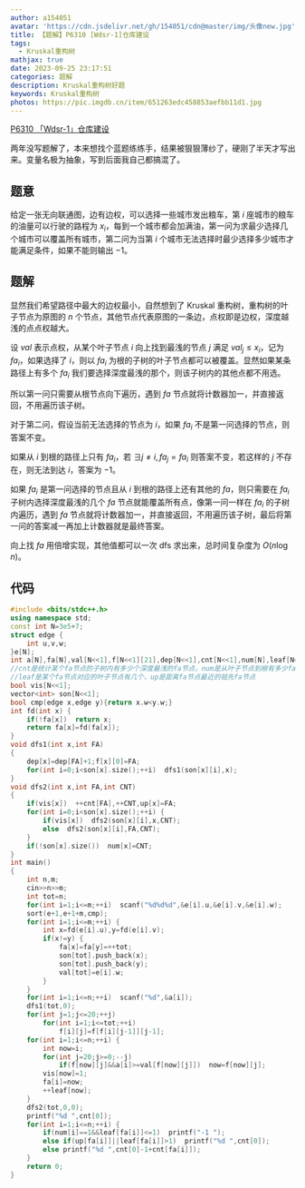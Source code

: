 ```yaml
---
author: a154051
avatar: 'https://cdn.jsdelivr.net/gh/154051/cdn@master/img/头像new.jpg'
title: 【题解】P6310 [Wdsr-1]仓库建设
tags:
  - Kruskal重构树
mathjax: true
date: 2023-09-25 23:17:51
categories: 题解
description: Kruskal重构树好题
keywords: Kruskal重构树
photos: https://pic.imgdb.cn/item/651263edc458853aefbb11d1.jpg
---
```


[P6310 「Wdsr-1」仓库建设 ](https://www.luogu.com.cn/problem/P6310)

两年没写题解了，本来想找个蓝题练练手，结果被狠狠薄纱了，硬刚了半天才写出来。变量名极为抽象，写到后面我自己都搞混了。

## 题意

给定一张无向联通图，边有边权，可以选择一些城市发出粮车，第 $i$ 座城市的粮车的油量可以行驶的路程为 $x_i$，每到一个城市都会加满油，第一问为求最少选择几个城市可以覆盖所有城市，第二问为当第 $i$ 个城市无法选择时最少选择多少城市才能满足条件，如果不能则输出 $-1$。

## 题解

显然我们希望路径中最大的边权最小，自然想到了 Kruskal 重构树，重构树的叶子节点为原图的 $n$ 个节点，其他节点代表原图的一条边，点权即是边权，深度越浅的点点权越大。

设 $val$ 表示点权，从某个叶子节点 $i$ 向上找到最浅的节点 $j$ 满足 $val_j \le x_i$，记为 $fa_i$，如果选择了 $i$，则以 $fa_i$ 为根的子树的叶子节点都可以被覆盖。显然如果某条路径上有多个 $fa_i$ 我们要选择深度最浅的那个，则该子树内的其他点都不用选。

所以第一问只需要从根节点向下遍历，遇到 $fa$ 节点就将计数器加一，并直接返回，不用遍历该子树。

对于第二问，假设当前无法选择的节点为 $i$，如果 $fa_i$ 不是第一问选择的节点，则答案不变。

如果从 $i$ 到根的路径上只有 $fa_i$，若 $\exists j \neq i,fa_j = fa_i$ 则答案不变，若这样的 $j$ 不存在，则无法到达 $i$，答案为 $-1$。

如果 $fa_i$ 是第一问选择的节点且从 $i$ 到根的路径上还有其他的 $fa$，则只需要在 $fa_i$ 子树内选择深度最浅的几个 $fa$ 节点就能覆盖所有点，像第一问一样在 $fa_i$ 的子树内遍历，遇到 $fa$ 节点就将计数器加一，并直接返回，不用遍历该子树，最后将第一问的答案减一再加上计数器就是最终答案。

向上找 $fa$ 用倍增实现，其他值都可以一次 dfs 求出来，总时间复杂度为 $O(n \log n)$。

## 代码

```cpp
#include <bits/stdc++.h>
using namespace std;
const int N=3e5+7;
struct edge {
    int u,v,w;
}e[N];
int a[N],fa[N],val[N<<1],f[N<<1][21],dep[N<<1],cnt[N<<1],num[N],leaf[N<<1],up[N<<1];
//cnt是统计某个fa节点的子树内有多少个深度最浅的fa节点，num是从叶子节点到根有多少fa节点
//leaf是某个fa节点对应的叶子节点有几个，up是距离fa节点最近的祖先fa节点
bool vis[N<<1];
vector<int> son[N<<1];
bool cmp(edge x,edge y){return x.w<y.w;}
int fd(int x) {
    if(!fa[x])  return x;
    return fa[x]=fd(fa[x]);
}
void dfs1(int x,int FA)
{
    dep[x]=dep[FA]+1;f[x][0]=FA;
    for(int i=0;i<son[x].size();++i)  dfs1(son[x][i],x);
}
void dfs2(int x,int FA,int CNT)
{
    if(vis[x])  ++cnt[FA],++CNT,up[x]=FA;
    for(int i=0;i<son[x].size();++i) {
        if(vis[x])  dfs2(son[x][i],x,CNT);
        else  dfs2(son[x][i],FA,CNT);
    }
    if(!son[x].size())  num[x]=CNT;
}
int main()
{
    int n,m;
    cin>>n>>m;
    int tot=n;
    for(int i=1;i<=m;++i)  scanf("%d%d%d",&e[i].u,&e[i].v,&e[i].w);
    sort(e+1,e+1+m,cmp);
    for(int i=1;i<=m;++i) {
        int x=fd(e[i].u),y=fd(e[i].v);
        if(x!=y) {
            fa[x]=fa[y]=++tot;
            son[tot].push_back(x);
            son[tot].push_back(y);
            val[tot]=e[i].w;
        }
    }
    for(int i=1;i<=n;++i)  scanf("%d",&a[i]);
    dfs1(tot,0);
    for(int j=1;j<=20;++j)
        for(int i=1;i<=tot;++i)
            f[i][j]=f[f[i][j-1]][j-1];
    for(int i=1;i<=n;++i) {
        int now=i;
        for(int j=20;j>=0;--j)
            if(f[now][j]&&a[i]>=val[f[now][j]])  now=f[now][j];
        vis[now]=1;
        fa[i]=now;
        ++leaf[now];
    }
    dfs2(tot,0,0);
    printf("%d ",cnt[0]);
    for(int i=1;i<=n;++i) {
        if(num[i]==1&&leaf[fa[i]]<=1)  printf("-1 ");
        else if(up[fa[i]]||leaf[fa[i]]>1)  printf("%d ",cnt[0]);
        else printf("%d ",cnt[0]-1+cnt[fa[i]]);
    }
    return 0;
}
```

